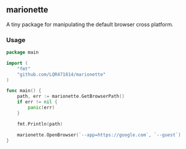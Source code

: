 ## marionette

A tiny package for manipulating the default browser cross platform.

### Usage

```go
package main

import (
    "fmt"
    "github.com/LQR471814/marionette"
)

func main() {
    path, err := marionette.GetBrowserPath()
    if err != nil {
        panic(err)
    }

    fmt.Println(path)

    marionette.OpenBrowser(`--app=https://google.com`, `--guest`)
}
```
